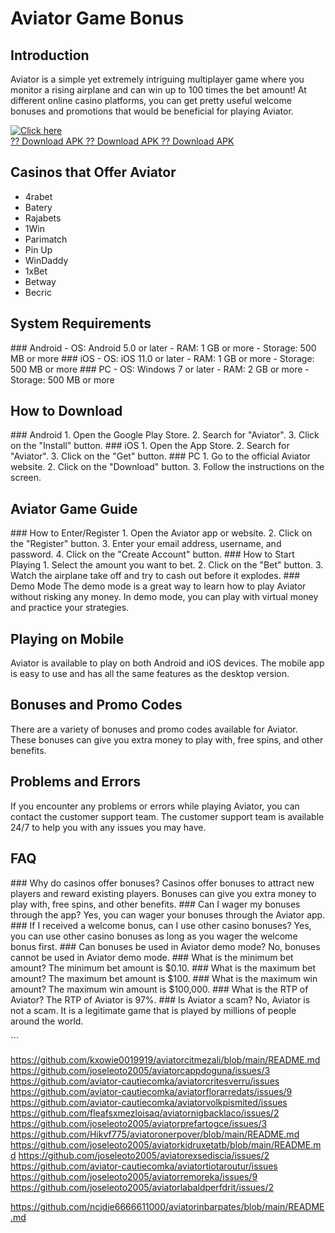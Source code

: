 # Aviator Game Bonus

## Introduction

Aviator is a simple yet extremely intriguing multiplayer game where you
monitor a rising airplane and can win up to 100 times the bet amount! At
different online casino platforms, you can get pretty useful welcome
bonuses and promotions that would be beneficial for playing Aviator.

[![Click
here](https://readscoops.com/wp-content/uploads/2023/03/Readscoop-aviator-1-1.jpg)](https://traff.sbs/deff?key=aviator+game+bonus)\
[?? Download APK ?? Download APK ?? Download
APK](https://traff.sbs/deff?key=aviator+game+bonus)

## Casinos that Offer Aviator

-   4rabet
-   Batery
-   Rajabets
-   1Win
-   Parimatch
-   Pin Up
-   WinDaddy
-   1xBet
-   Betway
-   Becric

## System Requirements

\### Android - OS: Android 5.0 or later - RAM: 1 GB or more - Storage:
500 MB or more \### iOS - OS: iOS 11.0 or later - RAM: 1 GB or more -
Storage: 500 MB or more \### PC - OS: Windows 7 or later - RAM: 2 GB or
more - Storage: 500 MB or more

## How to Download

\### Android 1. Open the Google Play Store. 2. Search for
"Aviator". 3. Click on the "Install" button. \### iOS 1.
Open the App Store. 2. Search for "Aviator". 3. Click on the
"Get" button. \### PC 1. Go to the official Aviator website. 2.
Click on the "Download" button. 3. Follow the instructions on the
screen.

## Aviator Game Guide

\### How to Enter/Register 1. Open the Aviator app or website. 2. Click
on the "Register" button. 3. Enter your email address, username,
and password. 4. Click on the "Create Account" button. \### How to
Start Playing 1. Select the amount you want to bet. 2. Click on the
"Bet" button. 3. Watch the airplane take off and try to cash out
before it explodes. \### Demo Mode The demo mode is a great way to learn
how to play Aviator without risking any money. In demo mode, you can
play with virtual money and practice your strategies.

## Playing on Mobile

Aviator is available to play on both Android and iOS devices. The mobile
app is easy to use and has all the same features as the desktop version.

## Bonuses and Promo Codes

There are a variety of bonuses and promo codes available for Aviator.
These bonuses can give you extra money to play with, free spins, and
other benefits.

## Problems and Errors

If you encounter any problems or errors while playing Aviator, you can
contact the customer support team. The customer support team is
available 24/7 to help you with any issues you may have.

## FAQ

\### Why do casinos offer bonuses? Casinos offer bonuses to attract new
players and reward existing players. Bonuses can give you extra money to
play with, free spins, and other benefits. \### Can I wager my bonuses
through the app? Yes, you can wager your bonuses through the Aviator
app. \### If I received a welcome bonus, can I use other casino bonuses?
Yes, you can use other casino bonuses as long as you wager the welcome
bonus first. \### Can bonuses be used in Aviator demo mode? No, bonuses
cannot be used in Aviator demo mode. \### What is the minimum bet
amount? The minimum bet amount is \$0.10. \### What is the maximum bet
amount? The maximum bet amount is \$100. \### What is the maximum win
amount? The maximum win amount is \$100,000. \### What is the RTP of
Aviator? The RTP of Aviator is 97%. \### Is Aviator a scam? No, Aviator
is not a scam. It is a legitimate game that is played by millions of
people around the world.

\`\`\`

https://github.com/kxowie0019919/aviatorcitmezali/blob/main/README.md
https://github.com/joseleoto2005/aviatorcappdoguna/issues/3
https://github.com/aviator-cautiecomka/aviatorcritesverru/issues
https://github.com/aviator-cautiecomka/aviatorflorarredats/issues/9
https://github.com/aviator-cautiecomka/aviatorvolkpismited/issues
https://github.com/fleafsxmezloisaq/aviatornigbacklaco/issues/2
https://github.com/joseleoto2005/aviatorprefartogce/issues/3
https://github.com/Hikvf775/aviatoronerpover/blob/main/README.md
https://github.com/joseleoto2005/aviatorkidruxetatb/blob/main/README.md
https://github.com/joseleoto2005/aviatorexsediscia/issues/2
https://github.com/aviator-cautiecomka/aviatortiotaroutur/issues
https://github.com/joseleoto2005/aviatorremoreka/issues/9
https://github.com/joseleoto2005/aviatorlabaldperfdrit/issues/2

https://github.com/ncjdje6666611000/aviatorinbarpates/blob/main/README.md
